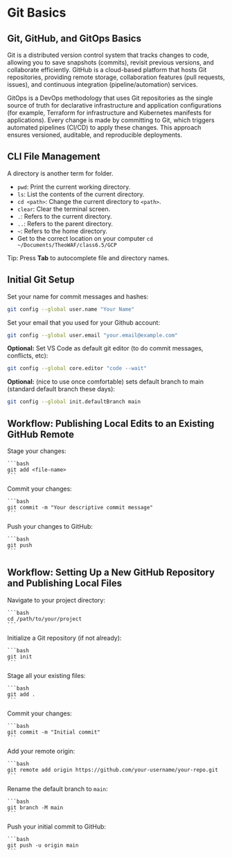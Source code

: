 # Git Basics

## Git, GitHub, and GitOps Basics

Git is a distributed version control system that tracks changes to code, allowing you to save snapshots (commits), revisit previous versions, and collaborate efficiently. GitHub is a cloud-based platform that hosts Git repositories, providing remote storage, collaboration features (pull requests, issues), and continuous integration (pipeline/automation) services.

GitOps is a DevOps methodology that uses Git repositories as the single source of truth for declarative infrastructure and application configurations (for example, Terraform for infrastructure and Kubernetes manifests for applications). Every change is made by committing to Git, which triggers automated pipelines (CI/CD) to apply these changes. This approach ensures versioned, auditable, and reproducible deployments.

## CLI File Management

A directory is another term for folder. 

- `pwd`: Print the current working directory.
- `ls`: List the contents of the current directory.
- `cd <path>`: Change the current directory to `<path>`.
- `clear`: Clear the terminal screen.
- `.`: Refers to the current directory.
- `..`: Refers to the parent directory.
- `~`: Refers to the home directory.
- Get to the correct location on your computer 
```cd ~/Documents/TheoWAF/class6.5/GCP```

Tip: Press **Tab** to autocomplete file and directory names.

## Initial Git Setup

Set your name for commit messages and hashes:

```bash
git config --global user.name "Your Name"
```

Set your email that you used for your Github account:
```bash
git config --global user.email "your.email@example.com"
```

**Optional:** Set VS Code as default git editor (to do commit messages, conflicts, etc): 
```bash
git config --global core.editor "code --wait"
```

**Optional:** (nice to use once comfortable) sets default branch to main (standard default branch these days):
```bash
git config --global init.defaultBranch main
```

## Workflow: Publishing Local Edits to an Existing GitHub Remote

Stage your changes:

    ```bash
    git add <file-name>
    ```

Commit your changes:

    ```bash
    git commit -m "Your descriptive commit message"
    ```

Push your changes to GitHub:

    ```bash
    git push
    ```


## Workflow: Setting Up a New GitHub Repository and Publishing Local Files

Navigate to your project directory:

    ```bash
    cd /path/to/your/project
    ```

Initialize a Git repository (if not already):

    ```bash
    git init
    ```

Stage all your existing files:

    ```bash
    git add .
    ```

Commit your changes:

    ```bash
    git commit -m "Initial commit"
    ```

Add your remote origin:

    ```bash
    git remote add origin https://github.com/your-username/your-repo.git
    ```

Rename the default branch to `main`:

    ```bash
    git branch -M main
    ```

Push your initial commit to GitHub:

    ```bash
    git push -u origin main
    ```
